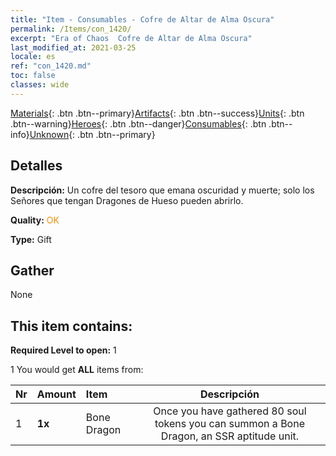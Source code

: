 ```yaml
---
title: "Item - Consumables - Cofre de Altar de Alma Oscura"
permalink: /Items/con_1420/
excerpt: "Era of Chaos  Cofre de Altar de Alma Oscura"
last_modified_at: 2021-03-25
locale: es
ref: "con_1420.md"
toc: false
classes: wide
---
```

 [Materials](/es/Items/){: .btn .btn--primary}[Artifacts](/es/Items/Artifacts/){: .btn .btn--success}[Units](/es/Items/Units/){: .btn .btn--warning}[Heroes](/es/Items/Heroes/){: .btn .btn--danger}[Consumables](/es/Items/Consumables/){: .btn .btn--info}[Unknown](/es/Items/Unknown/){: .btn .btn--primary}

## Detalles
 **Descripción:** Un cofre del tesoro que emana oscuridad y muerte; solo los Señores que tengan Dragones de Hueso pueden abrirlo.

 **Quality:** <span style="color: #FF8C00">OK</span>

 **Type:** Gift

## Gather

  None

## This item contains:

 **Required Level to open:** 1

 1 You would get **ALL** items  from:

  | Nr | Amount |     Item    | Descripción |
  |:---|:-------|:------------|:-----------:|
  | 1 |  **1x** | Bone Dragon | Once you have gathered 80 soul tokens you can summon a Bone Dragon, an SSR aptitude unit.  | 

